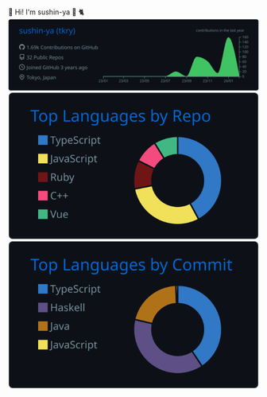 👋 Hi! I'm sushin-ya :sushi: :cat2:
![](https://raw.githubusercontent.com/sushin-ya/sushin-ya/main/profile-summary-card-output/github_dark/0-profile-details.svg)
![](https://raw.githubusercontent.com/sushin-ya/sushin-ya/main/profile-summary-card-output/github_dark/1-repos-per-language.svg)
![](https://raw.githubusercontent.com/sushin-ya/sushin-ya/main/profile-summary-card-output/github_dark/2-most-commit-language.svg)
